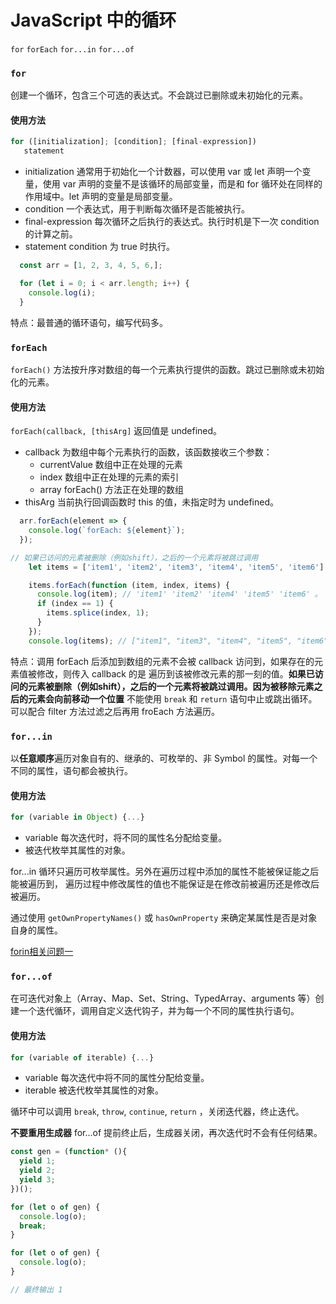 # JavaScript 中的循环

`for` `forEach` `for...in` `for...of`

### `for`

创建一个循环，包含三个可选的表达式。不会跳过已删除或未初始化的元素。

#### 使用方法

```JavaScript
for ([initialization]; [condition]; [final-expression])
   statement
```
- initialization 通常用于初始化一个计数器，可以使用 var 或 let 声明一个变量，使用 var 声明的变量不是该循环的局部变量，而是和 for 循环处在同样的作用域中。let 声明的变量是局部变量。
- condition 一个表达式，用于判断每次循环是否能被执行。
- final-expression 每次循环之后执行的表达式。执行时机是下一次 condition 的计算之前。
- statement condition 为 true 时执行。

```JavaScript
  const arr = [1, 2, 3, 4, 5, 6,];

  for (let i = 0; i < arr.length; i++) {
    console.log(i);
  }
```
特点：最普通的循环语句，编写代码多。

### `forEach`

`forEach()` 方法按升序对数组的每一个元素执行提供的函数。跳过已删除或未初始化的元素。

#### 使用方法
`forEach(callback, [thisArg]` 返回值是 undefined。
- callback 为数组中每个元素执行的函数，该函数接收三个参数：
  - currentValue 数组中正在处理的元素
  - index 数组中正在处理的元素的索引
  - array forEach() 方法正在处理的数组
- thisArg 当前执行回调函数时 this 的值，未指定时为 undefined。

```JavaScript
  arr.forEach(element => {
    console.log(`forEach: ${element}`);
  });

// 如果已访问的元素被删除（例如shift），之后的一个元素将被跳过调用
    let items = ['item1', 'item2', 'item3', 'item4', 'item5', 'item6'];

    items.forEach(function (item, index, items) {
      console.log(item); // 'item1' 'item2' 'item4' 'item5' 'item6' 。 item3 将不会被遍历到
      if (index == 1) {
        items.splice(index, 1);
      }
    });
    console.log(items); // ["item1", "item3", "item4", "item5", "item6"]
```
特点：调用 forEach 后添加到数组的元素不会被 callback 访问到，如果存在的元素值被修改，则传入 callback 的是
遍历到该被修改元素的那一刻的值。**如果已访问的元素被删除（例如shift），之后的一个元素将被跳过调用。因为被移除元素之后的元素会向前移动一个位置**
不能使用 `break` 和 `return` 语句中止或跳出循环。可以配合 filter 方法过滤之后再用 froEach 方法遍历。

### `for...in`

以**任意顺序**遍历对象自有的、继承的、可枚举的、非 Symbol 的属性。对每一个不同的属性，语句都会被执行。

#### 使用方法

```JavaScript
for (variable in Object) {...}
```
- variable 每次迭代时，将不同的属性名分配给变量。
- 被迭代枚举其属性的对象。

for...in 循环只遍历可枚举属性。另外在遍历过程中添加的属性不能被保证能之后能被遍历到，
遍历过程中修改属性的值也不能保证是在修改前被遍历还是修改后被遍历。

通过使用 `getOwnPropertyNames()` 或 `hasOwnProperty` 来确定某属性是否是对象自身的属性。

[forin相关问题一](https://stackoverflow.com/questions/5263847/javascript-loops-for-in-vs-for)

### `for...of`

在可迭代对象上（Array、Map、Set、String、TypedArray、arguments 等）创建一个迭代循环，调用自定义迭代钩子，并为每一个不同的属性执行语句。

#### 使用方法

```JavaScript
for (variable of iterable) {...}
```
- variable 每次迭代中将不同的属性分配给变量。
- iterable 被迭代枚举其属性的对象。

循环中可以调用 `break`, `throw`, `continue`, `return` ，关闭迭代器，终止迭代。

**不要重用生成器**
for...of 提前终止后，生成器关闭，再次迭代时不会有任何结果。
```JavaScript
const gen = (function* (){
  yield 1;
  yield 2;
  yield 3;
})();

for (let o of gen) {
  console.log(o);
  break;
}

for (let o of gen) {
  console.log(o);
}

// 最终输出 1
```


